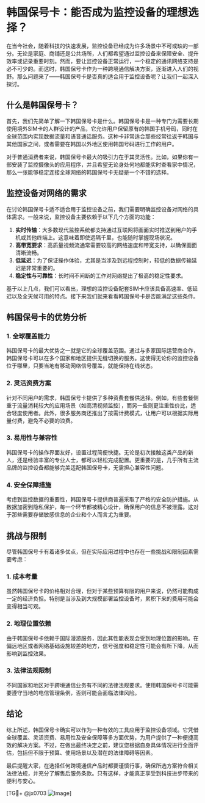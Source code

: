 # 韩国保号卡：能否成为监控设备的理想选择？

在当今社会，随着科技的快速发展，监控设备已经成为许多场景中不可或缺的一部分。无论是家庭、商铺还是公共场所，人们都希望通过监控设备来保障安全、提升效率或记录重要时刻。然而，要让监控设备正常运行，一个稳定的通讯网络支持是必不可少的。而这时，韩国保号卡作为一种跨境通信解决方案，逐渐进入人们的视野。那么问题来了——韩国保号卡是否真的适合用于监控设备呢？让我们一起深入探讨。

## 什么是韩国保号卡？

首先，我们先简单了解一下韩国保号卡是什么。韩国保号卡是一种专门为需要长期使用境外SIM卡的人群设计的产品，它允许用户保留原有的韩国手机号码，同时在全球范围内实现数据流量和语音通话服务。这种卡非常适合那些经常往返于韩国与其他国家之间，或者需要在韩国以外地区使用韩国号码进行工作的用户。

对于普通消费者来说，韩国保号卡最大的吸引力在于其灵活性。比如，如果你有一部安装了监控摄像头的应用程序，并且希望无论身处何地都能实时查看家中情况，那么一张能够稳定连接全球网络的韩国保号卡无疑是一个不错的选择。

## 监控设备对网络的需求

在讨论韩国保号卡适不适合用于监控设备之前，我们需要明确监控设备对网络的具体需求。一般来说，监控设备主要依赖于以下几个方面的功能：

1. **实时传输**：大多数现代监控系统都支持通过互联网将画面实时推送到用户的手机或其他终端上。这意味着即使远隔千里，也能随时掌握现场状况。
2. **高带宽要求**：高质量视频流通常需要较高的网络速度和带宽支持，以确保画面清晰流畅。
3. **低延迟**：为了保证操作体验，尤其是当涉及到远程控制时，较低的数据传输延迟是非常重要的。
4. **稳定性与可靠性**：长时间不间断的工作对网络提出了极高的稳定性要求。

基于以上几点，我们可以看出，理想的监控设备配套SIM卡应该具备高速率、低延迟以及全天候可用的特点。接下来我们就来看看韩国保号卡是否能满足这些条件。

## 韩国保号卡的优势分析

### 1. 全球覆盖能力
韩国保号卡的最大优势之一就是它的全球覆盖范围。通过与多家国际运营商合作，韩国保号卡可以在多个国家和地区提供无缝切换的服务。这使得无论你的监控设备位于哪里，只要当地有移动网络信号覆盖，就能保持在线状态。

### 2. 灵活资费方案
针对不同用户的需求，韩国保号卡提供了多种资费套餐供选择。例如，有些套餐侧重于流量消耗较大的应用场景（如高清视频监控），而另一些则更注重性价比，适合轻度使用者。此外，很多服务商还推出了按需计费模式，让用户可以根据实际用量付费，避免不必要的浪费。

### 3. 易用性与兼容性
韩国保号卡的操作界面友好，设置过程简便快捷。无论是初次接触这类产品的新人，还是经验丰富的专业人士，都可以轻松完成配置。更重要的是，几乎所有主流品牌的监控设备都能够完美适配韩国保号卡，无需担心兼容性问题。

### 4. 安全保障措施
考虑到监控数据的重要性，韩国保号卡提供商普遍采取了严格的安全防护措施。从数据加密到隐私保护，每一个环节都被精心设计，确保用户的信息不被泄露。这对于那些需要存储敏感信息的企业和个人而言尤为重要。

## 挑战与限制

尽管韩国保号卡有着诸多优点，但在实际应用过程中也存在一些挑战和限制因素需要考虑：

### 1. 成本考量
虽然韩国保号卡的价格相对合理，但对于某些预算有限的用户来说，仍然可能构成一定的经济负担。特别是当涉及到大规模部署监控设备时，累积下来的费用可能会变得相当可观。

### 2. 地理位置依赖
由于韩国保号卡依赖于国际漫游服务，因此其性能表现会受到地理位置的影响。在偏远地区或者网络基础设施较差的地方，信号强度和稳定性可能会有所下降，从而影响到监控效果。

### 3. 法律法规限制
不同国家和地区对于跨境通信业务有不同的法律法规要求。使用韩国保号卡可能需要遵守当地的电信管理条例，否则可能会面临法律风险。

## 结论

综上所述，韩国保号卡确实可以作为一种有效的工具应用于监控设备领域。它凭借全球覆盖、灵活资费、易用性及安全保障等多方面优势，为用户提供了一种便捷高效的解决方案。不过，在做出最终决定之前，建议您根据自身具体情况进行全面评估，包括但不限于预算、使用场景以及潜在的法律障碍等因素。

最后提醒大家，在选择任何跨境通信产品时都要谨慎行事，确保所选方案符合相关法律法规，并充分了解售后服务条款。只有这样，才能真正享受到科技进步带来的便利与安心。

[TG💪+ @jx0703 ![Image](https://github.com/user-attachments/assets/dbca1d08-cadb-493c-b0ec-ad6f7a83f270)]